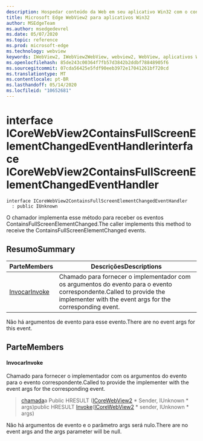 ```yaml
---
description: Hospedar conteúdo da Web em seu aplicativo Win32 com o controle WebView2 do Microsoft Edge
title: Microsoft Edge WebView2 para aplicativos Win32
author: MSEdgeTeam
ms.author: msedgedevrel
ms.date: 05/07/2020
ms.topic: reference
ms.prod: microsoft-edge
ms.technology: webview
keywords: IWebView2, IWebView2WebView, webview2, WebView, aplicativos Win32, Win32, Edge, ICoreWebView2, ICoreWebView2Controller, controle do navegador, HTML Edge
ms.openlocfilehash: 85de243c00364f7fb57d3842b2ddbf78848905f6
ms.sourcegitcommit: 07cda56425e5fdf90eeb3972e17041261bf720cd
ms.translationtype: MT
ms.contentlocale: pt-BR
ms.lasthandoff: 05/14/2020
ms.locfileid: "10652681"
---
```

# <span data-ttu-id="cc648-104">interface ICoreWebView2ContainsFullScreenElementChangedEventHandler</span><span class="sxs-lookup"><span data-stu-id="cc648-104">interface ICoreWebView2ContainsFullScreenElementChangedEventHandler</span></span> 

```
interface ICoreWebView2ContainsFullScreenElementChangedEventHandler
  : public IUnknown
```

<span data-ttu-id="cc648-105">O chamador implementa esse método para receber os eventos ContainsFullScreenElementChanged.</span><span class="sxs-lookup"><span data-stu-id="cc648-105">The caller implements this method to receive the ContainsFullScreenElementChanged events.</span></span>

## <span data-ttu-id="cc648-106">Resumo</span><span class="sxs-lookup"><span data-stu-id="cc648-106">Summary</span></span>

 <span data-ttu-id="cc648-107">Parte</span><span class="sxs-lookup"><span data-stu-id="cc648-107">Members</span></span>                        | <span data-ttu-id="cc648-108">Descrições</span><span class="sxs-lookup"><span data-stu-id="cc648-108">Descriptions</span></span>
--------------------------------|---------------------------------------------
[<span data-ttu-id="cc648-109">Invocar</span><span class="sxs-lookup"><span data-stu-id="cc648-109">Invoke</span></span>](#invoke) | <span data-ttu-id="cc648-110">Chamado para fornecer o implementador com os argumentos do evento para o evento correspondente.</span><span class="sxs-lookup"><span data-stu-id="cc648-110">Called to provide the implementer with the event args for the corresponding event.</span></span>

<span data-ttu-id="cc648-111">Não há argumentos de evento para esse evento.</span><span class="sxs-lookup"><span data-stu-id="cc648-111">There are no event args for this event.</span></span>

## <span data-ttu-id="cc648-112">Parte</span><span class="sxs-lookup"><span data-stu-id="cc648-112">Members</span></span>

#### <span data-ttu-id="cc648-113">Invocar</span><span class="sxs-lookup"><span data-stu-id="cc648-113">Invoke</span></span> 

<span data-ttu-id="cc648-114">Chamado para fornecer o implementador com os argumentos do evento para o evento correspondente.</span><span class="sxs-lookup"><span data-stu-id="cc648-114">Called to provide the implementer with the event args for the corresponding event.</span></span>

> <span data-ttu-id="cc648-115">[chamada](#invoke)a Public HRESULT ([ICoreWebView2](icorewebview2.md) \* Sender, IUnknown \* args)</span><span class="sxs-lookup"><span data-stu-id="cc648-115">public HRESULT [Invoke](#invoke)([ICoreWebView2](icorewebview2.md) \* sender, IUnknown \* args)</span></span>

<span data-ttu-id="cc648-116">Não há argumentos de evento e o parâmetro args será nulo.</span><span class="sxs-lookup"><span data-stu-id="cc648-116">There are no event args and the args parameter will be null.</span></span>

